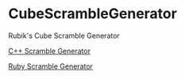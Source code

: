 # CubeScrambleGenerator
Rubik's Cube Scramble Generator


[C++ Scramble Generator](https://github.com/theriley106/C-ScrambleGenerator)


[Ruby Scramble Generator](https://github.com/theriley106/Rubyks_Cube)
